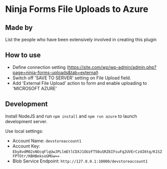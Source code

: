 # Ninja Forms File Uploads to Azure

## Made by

 List the people who have been extensively involved in creating this plugin

## How to use

* Define connection setting (https://site.com/wp/wp-admin/admin.php?page=ninja-forms-uploads&tab=external)
* Switch off 'SAVE TO SERVER' setting on File Upload field.
* Add 'External File Upload' action to form and enable uploading to 'MICROSOFT AZURE'


## Development

Install NodeJS and run `npm install` and `npm run azure` to launch development server.

Use local settings:

- Account Name: `devstoreaccount1`
- Account Key: `Eby8vdM02xNOcqFlqUwJPLlmEtlCDXJ1OUzFT50uSRZ6IFsuFq2UVErCz4I6tq/K1SZFPTOtr/KBHBeksoGMGw==`
- Blob Service Endpoint: `http://127.0.0.1:10000/devstoreaccount1`
